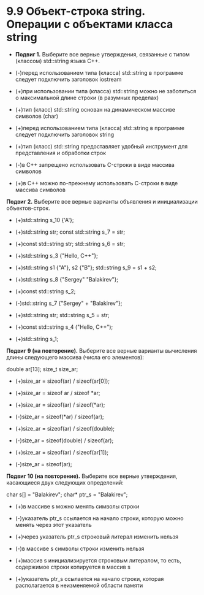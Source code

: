 # 9.9 Объект-строка string. Операции с объектами класса string
* **Подвиг 1.** Выберите все верные утверждения, связанные с типом (классом) std::string языка С++.

* (-)перед использованием типа (класса) std::string в программе следует подключить заголовок iostream

* (+)при использовании типа (класса) std::string можно не заботиться о максимальной длине строки (в разумных пределах)

* (+)тип (класс) std::string основан на динамическом массиве символов (char)

* (+)перед использованием типа (класса) std::string в программе следует подключить заголовок string

* (+)тип (класс) std::string предоставляет удобный инструмент для представления и обработки строк

* (-)в С++ запрещено использовать C-строки в виде массива символов

* (+)в С++ можно по-прежнему использовать C-строки в виде массива символов


 **Подвиг 2.** Выберите все верные варианты объявления и инициализации объектов-строк.
 
* (+)std::string s_10 {'A'};

* (+)std::string str; const std::string s_7 = str;

* (+)const std::string str; std::string s_6 = str;

* (+)std::string s_3 {"Hello, C++"};

* (+)std::string s1 {"A"}, s2 {"B"}; std::string s_9 = s1 + s2;

* (+)std::string s_8 {"Sergey" "Balakirev"};

* (+)const std::string s_2;

* (-)std::string s_7 {"Sergey" + "Balakirev"};

* (+)std::string str; std::string s_5 = str;

* (+)const std::string s_4 ("Hello, C++");

* (+)std::string s_1;


**Подвиг 9 (на повторение).** Выберите все верные варианты вычисления длины следующего массива (числа его элементов):

double ar[13];
size_t size_ar;


* (+)size_ar = sizeof(ar) / sizeof(ar[0]);

* (+)size_ar = sizeof ar / sizeof *ar;

* (+)size_ar = sizeof(ar) / sizeof(*ar);

* (-)size_ar = sizeof(*ar) / sizeof(ar);

* (+)size_ar = sizeof(ar) / sizeof(double);

* (-)size_ar = sizeof(double) / sizeof(ar);

* (+)size_ar = sizeof(ar) / sizeof(ar[1]);

* (-)size_ar = sizeof(ar);


**Подвиг 10 (на повторение).** Выберите все верные утверждения, касающиеся двух следующих определений:

char s[] = "Balakirev";
char* ptr_s = "Balakirev";


* (+)в массиве s можно менять символы строки

* (-)указатель ptr_s ссылается на начало строки, которую можно менять через этот указатель

* (+)через указатель ptr_s строковый литерал изменить нельзя

* (-)в массиве s символы строки изменить нельзя

* (+)массив s инициализируется строковым литералом, то есть, содержимое строки копируется в массив s

* (+)указатель ptr_s ссылается на начало строки, которая располагается в неизменяемой области памяти
